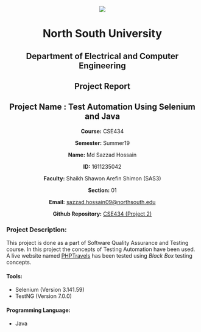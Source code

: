 <p align="center">
<img src="https://github.com/sazzadhrz/CSE434/blob/master/Project02/img/nsulogo.jpeg">
</p>

<div align="center">


# North South University </h5>
##  Department of Electrical and Computer Engineering </h3>

##  Project Report

## Project Name : Test Automation Using Selenium and Java

**Course:** CSE434

**Semester:** Summer19

**Name:** Md Sazzad Hossain

**ID:** 1611235042

**Faculty:** Shaikh Shawon Arefin Shimon (SAS3)

**Section:** 01

**Email:** sazzad.hossain09@northsouth.edu

**Github Repository:** [CSE434 (Project 2)](https://github.com/sazzadhrz/CSE434/tree/master/Project02)

</div>


### Project Description:

This project is done as a part of Software Quality Assurance and Testing course. In this project the concepts of Testing Automation have been used. A live website named [PHPTravels](https://www.phptravels.net) has been tested using *Black Box* testing concepts. 

#### Tools:
* Selenium (Version 3.141.59)
* TestNG (Version 7.0.0)

#### Programming Language:
* Java